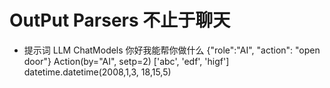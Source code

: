 # OutPut Parsers 不止于聊天
- 提示词 LLM ChatModels 
    你好我能帮你做什么
    {"role":"AI", "action": "open door"}
    Action(by="AI", setp=2)
    ['abc', 'edf', 'higf']
    datetime.datetime(2008,1,3, 18,15,5)